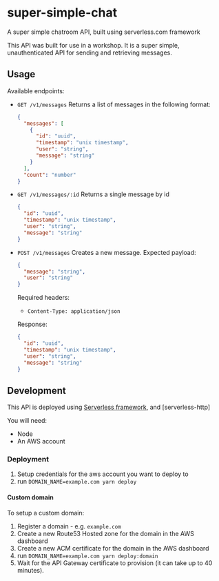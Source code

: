 # super-simple-chat
A super simple chatroom API, built using serverless.com framework

This API was built for use in a workshop. It is a super simple, unauthenticated API for sending and retrieving messages.

## Usage

Available endpoints:

- `GET /v1/messages`
  Returns a list of messages in the following format:
  ```json
  {
    "messages": [
      {
        "id": "uuid",
        "timestamp": "unix timestamp",
        "user": "string",
        "message": "string"
      }
    ],
    "count": "number"
  }
  ```

- `GET /v1/messages/:id`
  Returns a single message by id
  ```json
  {
    "id": "uuid",
    "timestamp": "unix timestamp",
    "user": "string",
    "message": "string"
  }
  ```

- `POST /v1/messages`
  Creates a new message.
  Expected payload:
  ```json
  {
    "message": "string",
    "user": "string"
  }
  ```

  Required headers:
  - `Content-Type: application/json`

  Response:
  ```json
  {
    "id": "uuid",
    "timestamp": "unix timestamp",
    "user": "string",
    "message": "string"
  }
  ```

## Development

This API is deployed using [Serverless framework], and [serverless-http]

You will need:
- Node
- An AWS account

### Deployment

1. Setup credentials for the aws account you want to deploy to
2. run `DOMAIN_NAME=example.com yarn deploy`

#### Custom domain

To setup a custom domain:
1. Register a domain - e.g. `example.com`
2. Create a new Route53 Hosted zone for the domain in the AWS dashboard
3. Create a new ACM certificate for the domain in the AWS dashboard
4. run `DOMAIN_NAME=example.com yarn deploy:domain`
5. Wait for the API Gateway certificate to provision (it can take up to 40 minutes).

[Serverless framework]: https://serverless.com
